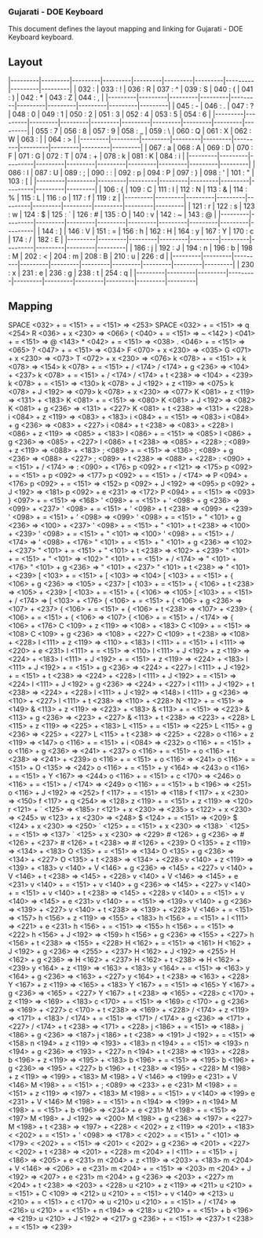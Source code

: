 ### Gujarati - DOE Keyboard
This document defines the layout mapping and linking for Gujarati - DOE Keyboard keyboard.

## Layout
|---------|---------|---------|---------|---------|---------|---------|---------|---------|---------|
| 032 :   | 033 : ! | 036 : R | 037 : ^ | 039 : S | 040 : ( | 041 : ) | 042 : * | 043 : Z | 044 : , |
|---------|---------|---------|---------|---------|---------|---------|---------|---------|---------|
| 045 : - | 046 : . | 047 : ? | 048 : 0 | 049 : 1 | 050 : 2 | 051 : 3 | 052 : 4 | 053 : 5 | 054 : 6 |
|---------|---------|---------|---------|---------|---------|---------|---------|---------|---------|
| 055 : 7 | 056 : 8 | 057 : 9 | 058 : _ | 059 : \ | 060 : Q | 061 : X | 062 : W | 063 : | | 064 : > |
|---------|---------|---------|---------|---------|---------|---------|---------|---------|---------|
| 067 : a | 068 : A | 069 : D | 070 : F | 071 : G | 072 : T | 074 : + | 078 : k | 081 : K | 084 : i |
|---------|---------|---------|---------|---------|---------|---------|---------|---------|---------|
| 086 : I | 087 : U | 089 : ; | 090 : : | 092 : p | 094 : P | 097 : } | 098 : ' | 101 : " | 103 : [ |
|---------|---------|---------|---------|---------|---------|---------|---------|---------|---------|
| 106 : { | 109 : C | 111 : l | 112 : N | 113 : & | 114 : % | 115 : L | 116 : o | 117 : f | 119 : z |
|---------|---------|---------|---------|---------|---------|---------|---------|---------|---------|
| 121 : r | 122 : s | 123 : w | 124 : $ | 125 : \` | 126 : # | 135 : O | 140 : v | 142 : ~ | 143 : @ |
|---------|---------|---------|---------|---------|---------|---------|---------|---------|---------|
| 144 : ] | 146 : V | 151 : = | 156 : h | 162 : H | 164 : y | 167 : Y | 170 : c | 174 : / | 182 : E |
|---------|---------|---------|---------|---------|---------|---------|---------|---------|---------|
| 186 : j | 192 : J | 194 : n | 196 : b | 198 : M | 202 : < | 204 : m | 208 : B | 210 : u | 226 : d |
|---------|---------|---------|---------|---------|---------|---------|---------|---------|---------|
| 230 : x | 231 : e | 236 : g | 238 : t | 254 : q |
|---------|---------|---------|---------|---------|---------|---------|---------|---------|---------|

## Mapping
SPACE <032> + = <151> + = <151> => <253>
SPACE <032> + = <151> => q <254>
R <036> + x <230> => <066>
( <040> + = <151> => ~ <142>
) <041> + = <151> => @ <143>
\* <042> + = <151> => <038>
. <046> + = <151> => <065>
? <047> + = <151> => <034>
F <070> + x <230> => <035>
G <071> + x <230> => <073>
T <072> + x <230> => <076>
k <078> + = <151> + k <078> => <154>
k <078> + = <151> + / <174> / <174> + g <236> => <104> + <237>
k <078> + = <151> + / <174> / <174> + t <238> => <104> + <239>
k <078> + = <151> => <130>
k <078> + J <192> + z <119> => <075>
k <078> + J <192> => <079>
k <078> + x <230> => <077>
K <081> + z <119> => <131> + <183>
K <081> + = <151> => <080>
K <081> + J <192> => <082>
K <081> + g <236> => <131> + <227>
K <081> + t <238> => <131> + <228>
i <084> + z <119> => <083> + <183>
i <084> + = <151> => <083>
i <084> + g <236> => <083> + <227>
i <084> + t <238> => <083> + <228>
I <086> + z <119> => <085> + <183>
I <086> + = <151> => <085>
I <086> + g <236> => <085> + <227>
I <086> + t <238> => <085> + <228>
; <089> + z <119> => <088> + <183>
; <089> + = <151> => <136>
; <089> + g <236> => <088> + <227>
; <089> + t <238> => <088> + <228>
: <090> + = <151> + / <174> => : <090> + <176>
p <092> + r <121> => <175>
p <092> + = <151> + p <092> => <177>
p <092> + = <151> + / <174> => P <094> + <176>
p <092> + = <151> => <152>
p <092> + J <192> => <095>
p <092> + J <192> => <181>
p <092> + e <231> => <172>
P <094> + = <151> => <093>
} <097> + = <151> => <168>
' <098> + = <151> + ' <098> + g <236> => <099> + <237>
' <098> + = <151> + ' <098> + t <238> => <099> + <239>
' <098> + = <151> + ' <098> => <099>
' <098> + = <151> + " <101> + g <236> => <100> + <237>
' <098> + = <151> + " <101> + t <238> => <100> + <239>
' <098> + = <151> + " <101> => <100>
' <098> + = <151> + / <174> => ' <098> + <176>
" <101> + = <151> + " <101> + g <236> => <102> + <237>
" <101> + = <151> + " <101> + t <238> => <102> + <239>
" <101> + = <151> + " <101> => <102>
" <101> + = <151> + / <174> => " <101> + <176>
" <101> + g <236> => " <101> + <237>
" <101> + t <238> => " <101> + <239>
[ <103> + = <151> + [ <103> => <104>
[ <103> + = <151> + { <106> + g <236> => <105> + <237>
[ <103> + = <151> + { <106> + t <238> => <105> + <239>
[ <103> + = <151> + { <106> => <105>
[ <103> + = <151> + / <174> => [ <103> + <176>
{ <106> + = <151> + { <106> + g <236> => <107> + <237>
{ <106> + = <151> + { <106> + t <238> => <107> + <239>
{ <106> + = <151> + { <106> => <107>
{ <106> + = <151> + / <174> => { <106> + <176>
C <109> + z <119> => <108> + <183>
C <109> + = <151> => <108>
C <109> + g <236> => <108> + <227>
C <109> + t <238> => <108> + <228>
l <111> + z <119> => <110> + <183>
l <111> + = <151> + l <111> => <220> + e <231>
l <111> + = <151> => <110>
l <111> + J <192> + z <119> => <224> + <183>
l <111> + J <192> + = <151> + z <119> => <224> + <183>
l <111> + J <192> + = <151> + g <236> => <224> + <227>
l <111> + J <192> + = <151> + t <238> => <224> + <228>
l <111> + J <192> + = <151> => <224>
l <111> + J <192> + g <236> => <224> + <227>
l <111> + J <192> + t <238> => <224> + <228>
l <111> + J <192> => <148>
l <111> + g <236> => <110> + <227>
l <111> + t <238> => <110> + <228>
N <112> + = <151> => <149>
& <113> + z <119> => <223> + <183>
& <113> + = <151> => <223>
& <113> + g <236> => <223> + <227>
& <113> + t <238> => <223> + <228>
L <115> + z <119> => <225> + <183>
L <115> + = <151> => <225>
L <115> + g <236> => <225> + <227>
L <115> + t <238> => <225> + <228>
o <116> + z <119> => <147>
o <116> + = <151> + i <084> => <232>
o <116> + = <151> + o <116> + g <236> => <241> + <237>
o <116> + = <151> + o <116> + t <238> => <241> + <239>
o <116> + = <151> + o <116> => <241>
o <116> + = <151> + O <135> => <242>
o <116> + = <151> + y <164> => <243>
o <116> + = <151> + Y <167> => <244>
o <116> + = <151> + c <170> => <246>
o <116> + = <151> + / <174> => <249>
o <116> + = <151> + b <196> => <251>
o <116> + J <192> => <252>
f <117> + = <151> => <118>
f <117> + x <230> => <150>
f <117> + q <254> => <128>
z <119> + = <151> + z <119> => <120>
r <121> + \` <125> => <185>
r <121> + x <230> => <235>
s <122> + x <230> => <245>
w <123> + x <230> => <248>
$ <124> + = <151> => <209>
$ <124> + x <230> => <250>
\` <125> + = <151> + x <230> => <138>
\` <125> + = <151> => <137>
\` <125> + x <230> => <229>
\# <126> + g <236> => # <126> + <237>
\# <126> + t <238> => # <126> + <239>
O <135> + z <119> => <134> + <183>
O <135> + = <151> => <134>
O <135> + g <236> => <134> + <227>
O <135> + t <238> => <134> + <228>
v <140> + z <119> => <139> + <183>
v <140> + V <146> + g <236> => <145> + <227>
v <140> + V <146> + t <238> => <145> + <228>
v <140> + V <146> => <145> + e <231>
v <140> + = <151> + v <140> + g <236> => <145> + <227>
v <140> + = <151> + v <140> + t <238> => <145> + <228>
v <140> + = <151> + v <140> => <145> + e <231>
v <140> + = <151> => <139>
v <140> + g <236> => <139> + <227>
v <140> + t <238> => <139> + <228>
V <146> + = <151> => <157>
h <156> + z <119> => <155> + <183>
h <156> + = <151> + l <111> => <221> + e <231>
h <156> + = <151> => <155>
h <156> + = <151> => <222>
h <156> + J <192> => <159>
h <156> + g <236> => <155> + <227>
h <156> + t <238> => <155> + <228>
H <162> + = <151> => <161>
H <162> + J <192> + g <236> => <255> + <237>
H <162> + J <192> => <255>
H <162> + g <236> => H <162> + <237>
H <162> + t <238> => H <162> + <239>
y <164> + z <119> => <163> + <183>
y <164> + = <151> => <163>
y <164> + g <236> => <163> + <227>
y <164> + t <238> => <163> + <228>
Y <167> + z <119> => <165> + <183>
Y <167> + = <151> => <165>
Y <167> + g <236> => <165> + <227>
Y <167> + t <238> => <165> + <228>
c <170> + z <119> => <169> + <183>
c <170> + = <151> => <169>
c <170> + g <236> => <169> + <227>
c <170> + t <238> => <169> + <228>
/ <174> + z <119> => <171> + <183>
/ <174> + = <151> => <171>
/ <174> + g <236> => <171> + <227>
/ <174> + t <238> => <171> + <228>
j <186> + = <151> => <188>
j <186> + g <236> => <187>
j <186> + t <238> => <191>
J <192> + = <151> => <158>
n <194> + z <119> => <193> + <183>
n <194> + = <151> => <193>
n <194> + g <236> => <193> + <227>
n <194> + t <238> => <193> + <228>
b <196> + z <119> => <195> + <183>
b <196> + = <151> => <195>
b <196> + g <236> => <195> + <227>
b <196> + t <238> => <195> + <228>
M <198> + z <119> => <199> + <183>
M <198> + V <146> => <199> e <231> + V <146>
M <198> + = <151> + ; <089> => <233> + e <231>
M <198> + = <151> + z <119> => <197> + <183>
M <198> + = <151> + v <140> => <199> e <231> + V <146>
M <198> + = <151> + n <194> => <199> + n <194>
M <198> + = <151> + b <196> => <234> + e <231>
M <198> + = <151> => <197>
M <198> + J <192> => <200>
M <198> + g <236> => <197> + <227>
M <198> + t <238> => <197> + <228>
< <202> + z <119> => <201> + <183>
< <202> + = <151> + ' <098> => <178>
< <202> + = <151> + " <101> => <179>
< <202> + = <151> => <201>
< <202> + g <236> => <201> + <227>
< <202> + t <238> => <201> + <228>
m <204> + l <111> + = <151> + j <186> => <205> + e <231>
m <204> + z <119> => <203> + <183>
m <204> + V <146> => <206> + e <231>
m <204> + = <151> => <203>
m <204> + J <192> => <207> + e <231>
m <204> + g <236> => <203> + <227>
m <204> + t <238> => <203> + <228>
u <210> + z <119> => <211>
u <210> + = <151> + C <109> => <212>
u <210> + = <151> + v <140> => <213>
u <210> + = <151> + c <170> => u <210>
u <210> + = <151> + / <174> => <216>
u <210> + = <151> + n <194> => <218>
u <210> + = <151> + b <196> => <219>
u <210> + J <192> => <217>
g <236> + = <151> => <237>
t <238> + = <151> => <239>
